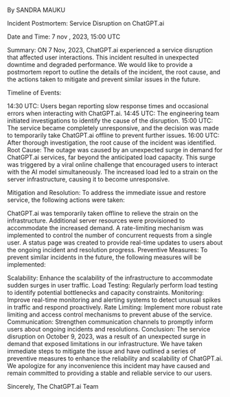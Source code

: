 By SANDRA MAUKU

Incident Postmortem: Service Disruption on ChatGPT.ai

Date and Time: 7 nov , 2023, 15:00 UTC

Summary: ON 7 Nov, 2023, ChatGPT.ai experienced a service disruption that affected user interactions. This incident resulted in unexpected downtime and degraded performance. We would like to provide a postmortem report to outline the details of the incident, the root cause, and the actions taken to mitigate and prevent similar issues in the future.

Timeline of Events:

14:30 UTC: Users began reporting slow response times and occasional errors when interacting with ChatGPT.ai. 14:45 UTC: The engineering team initiated investigations to identify the cause of the disruption. 15:00 UTC: The service became completely unresponsive, and the decision was made to temporarily take ChatGPT.ai offline to prevent further issues. 16:00 UTC: After thorough investigation, the root cause of the incident was identified. Root Cause: The outage was caused by an unexpected surge in demand for ChatGPT.ai services, far beyond the anticipated load capacity. This surge was triggered by a viral online challenge that encouraged users to interact with the AI model simultaneously. The increased load led to a strain on the server infrastructure, causing it to become unresponsive.

Mitigation and Resolution: To address the immediate issue and restore service, the following actions were taken:

ChatGPT.ai was temporarily taken offline to relieve the strain on the infrastructure. Additional server resources were provisioned to accommodate the increased demand. A rate-limiting mechanism was implemented to control the number of concurrent requests from a single user. A status page was created to provide real-time updates to users about the ongoing incident and resolution progress. Preventive Measures: To prevent similar incidents in the future, the following measures will be implemented:

Scalability: Enhance the scalability of the infrastructure to accommodate sudden surges in user traffic. Load Testing: Regularly perform load testing to identify potential bottlenecks and capacity constraints. Monitoring: Improve real-time monitoring and alerting systems to detect unusual spikes in traffic and respond proactively. Rate Limiting: Implement more robust rate limiting and access control mechanisms to prevent abuse of the service. Communication: Strengthen communication channels to promptly inform users about ongoing incidents and resolutions. Conclusion: The service disruption on October 9, 2023, was a result of an unexpected surge in demand that exposed limitations in our infrastructure. We have taken immediate steps to mitigate the issue and have outlined a series of preventive measures to enhance the reliability and scalability of ChatGPT.ai. We apologize for any inconvenience this incident may have caused and remain committed to providing a stable and reliable service to our users.

Sincerely, The ChatGPT.ai Team
